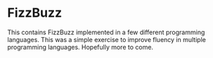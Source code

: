 # FizzBuzz
This contains FizzBuzz implemented in a few different programming languages. This was a simple exercise to improve fluency in multiple programming languages. Hopefully more to come.
